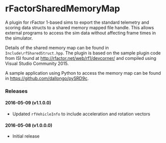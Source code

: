 # rFactorSharedMemoryMap

A plugin for rFactor 1-based sims to export the standard telemetry and scoring data structs to a shared memory mapped file handle.
This allows external programs to access the sim data without affecting frame times in the simulator.

Details of the shared memory map can be found in `Include\rfSharedStruct.hpp`. The plugin is based on the sample plugin code from ISI found at http://rfactor.net/web/rf1/devcorner/ and compiled using Visual Studio Community 2015.

A sample application using Python to access the memory map can be found in https://github.com/dallongo/pySRD9c.

### Releases
#### 2016-05-09 (v1.1.0.0)

* Updated `rfVehicleInfo` to include acceleration and rotation vectors

#### 2016-05-08 (v1.0.0.0)

* Initial release
